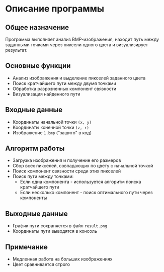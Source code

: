 # Описание программы 

##  Общее назначение
Программа выполняет анализ BMP-изображения, находит путь между заданными точками через пиксели одного цвета и визуализирует результат.

##  Основные функции
- Анализ изображения и выделение пикселей заданного цвета
- Поиск кратчайшего пути между двумя точками
- Обработка разрозненных компонент связности
- Визуализация найденного пути

## Входные данные
- Координаты начальной точки `(x, y)`
- Координаты конечной точки `(z, r)`
- Изображение `1.bmp` ("зашито" в код)

## Алгоритм работы
- Загрузка изображения и получение его размеров
- Сбор всех пикселей, совпадающих по цвету с начальной точкой
- Поиск компонент связности среди этих пикселей
- Поиск пути между точками:
  - Если одна компонента - используется алгоритм поиска кратчайшего пути
  - Если несколько компонент - поиск оптимального пути через компоненты

## Выходные данные
- График пути сохраняется в файл `result.png`
- Координаты пути выводятся в консоль

## Примечание
- Медленная работа на больших изображениях
- Цвет сравнивается строго 
